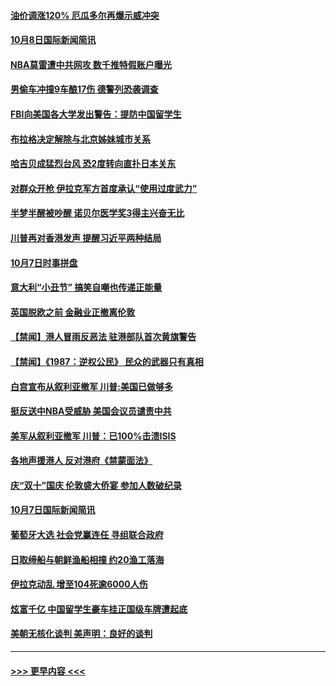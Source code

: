 #### [油价调涨120% 厄瓜多尔再爆示威冲突](../pages/prog202/a102681562.md?t=10081011) 
#### [10月8日国际新闻简讯](../pages/prog202/a102681523.md?t=10081011) 
#### [NBA莫雷遭中共网攻 数千推特假账户曝光](../pages/prog202/a102681478.md?t=10081011) 
#### [男偷车冲撞9车酿17伤 德警列恐袭调查](../pages/prog202/a102681390.md?t=10081011) 
#### [FBI向美国各大学发出警告：提防中国留学生](../pages/prog202/a102681466.md?t=10081011) 
#### [布拉格决定解除与北京姊妹城市关系](../pages/prog202/a102681430.md?t=10081011) 
#### [哈吉贝成猛烈台风 恐2度转向直扑日本关东](../pages/prog202/a102681388.md?t=10081011) 
#### [对群众开枪 伊拉克军方首度承认“使用过度武力”](../pages/prog202/a102681349.md?t=10081011) 
#### [半梦半醒被吵醒 诺贝尔医学奖3得主兴奋无比](../pages/prog202/a102681296.md?t=10081011) 
#### [川普再对香港发声 提醒习近平两种结局](../pages/prog202/a102681295.md?t=10081011) 
#### [10月7日时事拼盘](../pages/prog202/a102681197.md?t=10081011) 
#### [意大利“小丑节” 搞笑自嘲也传递正能量](../pages/prog202/a102681137.md?t=10081011) 
#### [英国脱欧之前 金融业正撤离伦敦](../pages/prog202/a102681141.md?t=10081011) 
#### [【禁闻】港人冒雨反恶法 驻港部队首次黄旗警告](../pages/prog202/a102681103.md?t=10081011) 
#### [【禁闻】《1987：逆权公民》 民众的武器只有真相](../pages/prog202/a102681110.md?t=10081011) 
#### [白宫宣布从叙利亚撤军 川普:美国已做够多](../pages/prog202/a102681063.md?t=10081011) 
#### [挺反送中NBA受威胁 美国会议员谴责中共](../pages/prog202/a102680967.md?t=10081011) 
#### [美军从叙利亚撤军 川普：已100%击溃ISIS](../pages/prog202/a102680969.md?t=10081011) 
#### [各地声援港人 反对港府《禁蒙面法》](../pages/prog202/a102680948.md?t=10081011) 
#### [庆“双十”国庆 伦敦盛大侨宴 参加人数破纪录](../pages/prog202/a102680896.md?t=10081011) 
#### [10月7日国际新闻简讯](../pages/prog202/a102680682.md?t=10081011) 
#### [葡萄牙大选 社会党赢连任 寻组联合政府](../pages/prog202/a102680602.md?t=10081011) 
#### [日取缔船与朝鲜渔船相撞 约20渔工落海](../pages/prog202/a102680569.md?t=10081011) 
#### [伊拉克动乱 增至104死逾6000人伤](../pages/prog202/a102680557.md?t=10081011) 
#### [炫富千亿 中国留学生豪车挂正国级车牌遭起底](../pages/prog202/a102680508.md?t=10081011) 
#### [美朝无核化谈判 美声明：良好的谈判](../pages/prog202/a102680393.md?t=10081011) 

----
#### [ >>> 更早内容 <<< ](../indexes/prog202-earlier.md)
